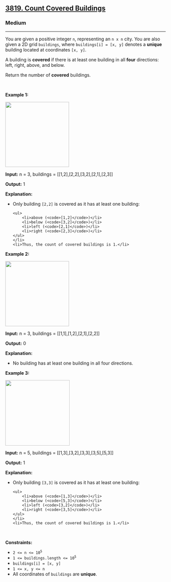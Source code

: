 <h2><a href="https://leetcode.com/problems/count-covered-buildings">3819. Count Covered Buildings</a></h2><h3>Medium</h3><hr><p>You are given a positive integer <code>n</code>, representing an <code>n x n</code> city. You are also given a 2D grid <code>buildings</code>, where <code>buildings[i] = [x, y]</code> denotes a <strong>unique</strong> building located at coordinates <code>[x, y]</code>.</p>

<p>A building is <strong>covered</strong> if there is at least one building in all <strong>four</strong> directions: left, right, above, and below.</p>

<p>Return the number of <strong>covered</strong> buildings.</p>

<p>&nbsp;</p>
<p><strong class="example">Example 1:</strong></p>

<p><img src="https://assets.leetcode.com/uploads/2025/03/04/telegram-cloud-photo-size-5-6212982906394101085-m.jpg" style="width: 200px; height: 204px;" /></p>

<div class="example-block">
<p><strong>Input:</strong> <span class="example-io">n = 3, buildings = [[1,2],[2,2],[3,2],[2,1],[2,3]]</span></p>

<p><strong>Output:</strong> <span class="example-io">1</span></p>

<p><strong>Explanation:</strong></p>

<ul>
	<li>Only building <code>[2,2]</code> is covered as it has at least one building:

	<ul>
		<li>above (<code>[1,2]</code>)</li>
		<li>below (<code>[3,2]</code>)</li>
		<li>left (<code>[2,1]</code>)</li>
		<li>right (<code>[2,3]</code>)</li>
	</ul>
	</li>
	<li>Thus, the count of covered buildings is 1.</li>
</ul>
</div>

<p><strong class="example">Example 2:</strong></p>

<p><img src="https://assets.leetcode.com/uploads/2025/03/04/telegram-cloud-photo-size-5-6212982906394101086-m.jpg" style="width: 200px; height: 204px;" /></p>

<div class="example-block">
<p><strong>Input:</strong> <span class="example-io">n = 3, buildings = [[1,1],[1,2],[2,1],[2,2]]</span></p>

<p><strong>Output:</strong> <span class="example-io">0</span></p>

<p><strong>Explanation:</strong></p>

<ul>
	<li>No building has at least one building in all four directions.</li>
</ul>
</div>

<p><strong class="example">Example 3:</strong></p>

<p><img src="https://assets.leetcode.com/uploads/2025/03/16/telegram-cloud-photo-size-5-6248862251436067566-x.jpg" style="width: 202px; height: 205px;" /></p>

<div class="example-block">
<p><strong>Input:</strong> <span class="example-io">n = 5, buildings = [[1,3],[3,2],[3,3],[3,5],[5,3]]</span></p>

<p><strong>Output:</strong> <span class="example-io">1</span></p>

<p><strong>Explanation:</strong></p>

<ul>
	<li>Only building <code>[3,3]</code> is covered as it has at least one building:

	<ul>
		<li>above (<code>[1,3]</code>)</li>
		<li>below (<code>[5,3]</code>)</li>
		<li>left (<code>[3,2]</code>)</li>
		<li>right (<code>[3,5]</code>)</li>
	</ul>
	</li>
	<li>Thus, the count of covered buildings is 1.</li>
</ul>
</div>

<p>&nbsp;</p>
<p><strong>Constraints:</strong></p>

<ul>
	<li><code>2 &lt;= n &lt;= 10<sup>5</sup></code></li>
	<li><code>1 &lt;= buildings.length &lt;= 10<sup>5</sup> </code></li>
	<li><code>buildings[i] = [x, y]</code></li>
	<li><code>1 &lt;= x, y &lt;= n</code></li>
	<li>All coordinates of <code>buildings</code> are <strong>unique</strong>.</li>
</ul>
